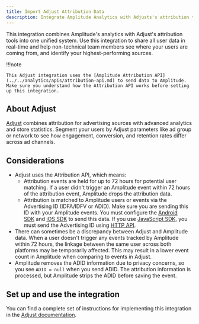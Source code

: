 ```yaml
---
title: Import Adjust Attribution Data
description: Integrate Amplitude Analytics with Adjusts's attribution tools to see where users are coming from and which are your best-performing sources.
---
```


This integration combines Amplitude's analytics with Adjust's attribution tools into one unified system. Use this integration to share all user data in real-time and help non-technical team members see where your users are coming from, and identify your highest-performing sources.

!!!note

    This Adjust integration uses the [Amplitude Attribution API](../../analytics/apis/attribution-api.md) to send data to Amplitude. Make sure you understand how the Attribution API works before setting up this integration.

## About Adjust

[Adjust](https://www.adjust.com/) combines attribution for advertising sources with advanced analytics and store statistics. Segment your users by Adjust parameters like ad group or network to see how engagement, conversion, and retention rates differ across ad channels.

## Considerations

- Adjust uses the Attribution API, which means:
    - Attribution events are held for up to 72 hours for potential user matching. If a user didn't trigger an Amplitude event within 72 hours of the attribution event, Amplitude drops the attribution data.
    - Attribution is matched to Amplitude users or events via the Advertising ID (IDFA/IDFV or ADID). Make sure you are sending this ID with your Amplitude events. You must configure the [Android SDK](../../sdks/android) and [iOS SDK](../../sdks/ios) to send this data. If you use [JavaScript SDK](../../sdks/javascript), you must send the Advertising ID using [HTTP API](../../../analytics/apis/http-v2-api).
- There can sometimes be a discrepancy between Adjust and Amplitude data. When a user doesn't trigger any events tracked by Amplitude within 72 hours, the linkage between the same user across both platforms may be temporarily affected. This may result in a lower event count in Amplitude when comparing to events in Adjust.
- Amplitude removes the ADID information due to privacy concerns, so you see `ADID = null` when you send ADID. The attribution information is processed, but Amplitude strips the ADID before saving the event.

## Set up and use the integration

<!-- markdown-link-check-disable -->
You can find a complete set of instructions for implementing this integration in the [Adjust documentation](https://help.adjust.com/en/integrated-partners/amplitude).
